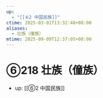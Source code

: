 ```yaml
---
up:
  - "[[⑥2 中国民族]]"
ctime: 2025-03-01T13:32:48+08:00
aliases:
  - 壮族（僮族）
mtime: 2025-09-09T12:37:05+08:00
---
```


# ⑥218 壮族（僮族）

- up: [[⑥2 中国民族]]
